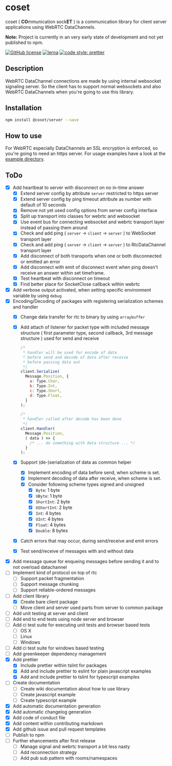 # coset

coset ( **CO**mmunication sock**ET** ) is a communication library for client server applications using WebRTC DataChannels.

**Note:** Project is currently in an very early state of development and not yet published to npm.

[![GitHub license](https://img.shields.io/badge/license-MIT-green.svg)](https://github.com/Dreaded-Gnu/coset/blob/master/LICENSE.md)
[![lerna](https://img.shields.io/badge/maintained%20with-lerna-cc00ff.svg)](https://lernajs.io/)
[![code style: prettier](https://img.shields.io/badge/code_style-prettier-ff69b4.svg?style=flat-square)](https://github.com/prettier/prettier)

## Description

WebRTC DataChannel connections are made by using internal websocket signaling server. So the client has to support normal websockets and also WebRTC DataChannels when you're going to use this library.

## Installation

```bash
npm install @coset/server --save
```

## How to use

For WebRTC especially DataChannels an SSL encryption is enforced, so you're going to need an https server. For usage examples have a look at the [example directory](example/).

## ToDo

- [x] Add heartbeat to server with disconnect on no in-time answer
  - [x] Extend server config by attribute `server` restricted to https server
  - [x] Extend server config by ping timeout attribute as number with default of 10 seconds
  - [x] Remove not yet used config options from server config interface
  - [x] Split up transport into classes for webrtc and websocket
  - [x] Use event bus for connecting websocket and webrtc transport layer instead of passing them around
  - [x] Check and add ping ( `server` -> `client` -> `server` ) to WebSocket transport layer
  - [x] Check and add ping ( `server` -> `client` -> `server` ) to RtcDataChannel transport layer
  - [x] Add disconnect of both transports when one or both disconnected or emitted an error
  - [x] Add disconnect with emit of disconnect event when ping doesn't receive an answer within set timeframe.
  - [x] Test heartbeat with disconnect on timeout
  - [x] Find better place for SocketClose callback within webrtc
- [x] Add verbose output activated, when setting specific environment variable by using `debug`
- [x] Encoding/Decoding of packages with registering serialization schemes and handler
  - [x] Change data transfer for rtc to binary by using `arraybuffer`
  - [x] Add attach of listener for packet type with included message structure ( first parameter type, second callback, 3rd message structure ) used for send and receive

    ```js
    /*
     * handler will be used for encode of data
     * before send and decode of data after receive
     * before passing data out
     */
    client.Serialize(
      Message.Position, {
        a: Type.Char,
        b: Type.Int,
        c: Type.Short,
        d: Type.Float,
      }
    );

    /*
     * handler called after decode has been done
     */
    client.Handler(
      Message.Position,
      ( data ) => {
        /* ... do something with data structure ... */
      }
    );
    ```

  - [x] Support (de-)serialization of data as common helper
    - [x] Implement encoding of data before send, when scheme is set.
    - [x] Implement decoding of data after receive, when scheme is set.
    - [x] Consider following scheme types signed and unsigned
      - [x] `Byte`: 1 byte
      - [x] `UByte`: 1 byte
      - [x] `ShortInt`: 2 byte
      - [x] `UShortInt`: 2 byte
      - [x] `Int`: 4 bytes
      - [x] `UInt`: 4 bytes
      - [x] `Float`: 4 bytes
      - [x] `Double`: 8 bytes
  - [x] Catch errors that may occur, during send/receive and emit errors
  - [x] Test send/receive of messages with and without data
- [x] Add message queue for enqueing messages before sending it and to not overload datachannel
- [ ] Implement kind of protocol on top of rtc
  - [ ] Support packet fragmentation
  - [ ] Support message chunking
  - [ ] Support reliable-ordered messages
- [ ] Add client library
  - [x] Create bare client package
  - [ ] Move client and server used parts from server to common package
- [ ] Add unit testing at server and client
- [ ] Add end to end tests using node server and browser
- [ ] Add ci test suite for executing unit tests and browser based tests
  - [ ] OS X
  - [ ] Linux
  - [ ] Windows
- [ ] Add ci test suite for windows based testing
- [ ] Add greenkeeper dependency management
- [x] Add prettier
  - [x] Include prettier within tslint for packages
  - [x] Add and include prettier to eslint for plain javascript examples
  - [x] Add and include prettier to tslint for typescript examples
- [ ] Create documentation
  - [ ] Create wiki documentation about how to use library
  - [ ] Create javascript example
  - [ ] Create typescript example
- [x] Add automatic documentation generation
- [x] Add automatic changelog generation
- [x] Add code of conduct file
- [x] Add content within contributing markdown
- [x] Add github issue and pull request templates
- [ ] Publish to npm
- [ ] Further ehancements after first release
  - [ ] Manage signal and webrtc transport a bit less nasty
  - [ ] Add reconnection strategy
  - [ ] Add pub sub pattern with rooms/namespaces
